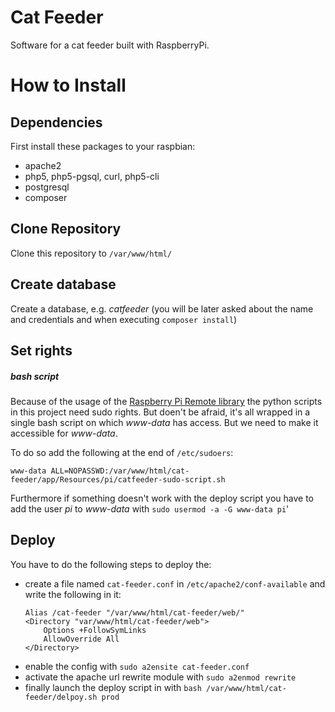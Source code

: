 Cat Feeder
=========
Software for a cat feeder built with RaspberryPi. 

# How to Install
## Dependencies
First install these packages to your raspbian:
- apache2
- php5, php5-pgsql, curl, php5-cli
- postgresql
- composer

## Clone Repository
Clone this repository to `/var/www/html/`

## Create database
Create a database, e.g. *catfeeder* (you will be later asked about the name and credentials and when executing `composer install`)

## Set rights
##### bash script
Because of the usage of the [Raspberry Pi Remote library](https://github.com/xkonni/raspberry-remote.git) the python scripts in this project need sudo rights. 
But doen't be afraid, it's all wrapped in a single bash script on which *www-data* has access. 
But we need to make it accessible for *www-data*.

To do so add the following at the end of `/etc/sudoers`:
 
    www-data ALL=NOPASSWD:/var/www/html/cat-feeder/app/Resources/pi/catfeeder-sudo-script.sh

Furthermore if something doesn't work with the deploy script you have to add the user *pi* to *www-data* with `sudo usermod -a -G www-data pi`' 

## Deploy
You have to do the following steps to deploy the:

- create a file named `cat-feeder.conf` in `/etc/apache2/conf-available` and write the following in it:
    ```
    Alias /cat-feeder "/var/www/html/cat-feeder/web/"
    <Directory "var/www/html/cat-feeder/web">
        Options +FollowSymLinks
        AllowOverride All
    </Directory>
    ```
- enable the config with `sudo a2ensite cat-feeder.conf`
- activate the apache url rewrite module with `sudo a2enmod rewrite`
- finally launch the deploy script in with `bash /var/www/html/cat-feeder/delpoy.sh prod`



